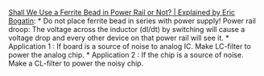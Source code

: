 [Shall We Use a Ferrite Bead in Power Rail or Not? | Explained by Eric Bogatin](https://youtu.be/HaLMjVkKYMw?t=267):
    * Do not place ferrite bead in series with power supply!  Power rail droop: The voltage across the inductor (dI/dt) by switching will cause a voltage drop and every other device on that power rail will see it.
    * Application 1 : If board is a source of noise to analog IC.  Make LC-filter to power the analog chip.
    * Application 2 : If the chip is a source of noise.  Make a CL-filter to power the noisy chip.
